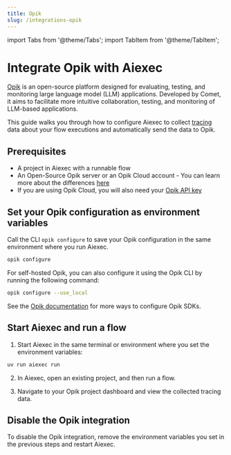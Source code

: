 ```yaml
---
title: Opik
slug: /integrations-opik
---
```


import Tabs from '@theme/Tabs';
import TabItem from '@theme/TabItem';

# Integrate Opik with Aiexec

[Opik](https://www.comet.com/site/products/opik/) is an open-source platform designed for evaluating, testing, and monitoring large language model (LLM) applications. Developed by Comet, it aims to facilitate more intuitive collaboration, testing, and monitoring of LLM-based applications.

This guide walks you through how to configure Aiexec to collect [tracing](https://www.comet.com/docs/opik/tracing/log_traces) data about your flow executions and automatically send the data to Opik.

## Prerequisites

- A project in Aiexec with a runnable flow
- An Open-Source Opik server or an Opik Cloud account - You can learn more about the differences [here](https://www.comet.com/docs/opik/faq#what-is-the-difference-between-opik-cloud-and-the-open-source-opik-platform-)
- If you are using Opik Cloud, you will also need your [Opik API key](https://www.comet.com/docs/opik/faq#where-can-i-find-my-opik-api-key-)

## Set your Opik configuration as environment variables

Call the CLI `opik configure` to save your Opik configuration in the same environment where you run Aiexec.

```bash
opik configure
```

For self-hosted Opik, you can also configure it using the Opik CLI by running the following command:

```bash
opik configure --use_local
```

See the [Opik documentation](https://www.comet.com/docs/opik/tracing/sdk_configuration) for more ways to configure Opik SDKs.

## Start Aiexec and run a flow

1. Start Aiexec in the same terminal or environment where you set the environment variables:

```bash
uv run aiexec run
```

2. In Aiexec, open an existing project, and then run a flow.


3. Navigate to your Opik project dashboard and view the collected tracing data.

## Disable the Opik integration

To disable the Opik integration, remove the environment variables you set in the previous steps and restart Aiexec.
